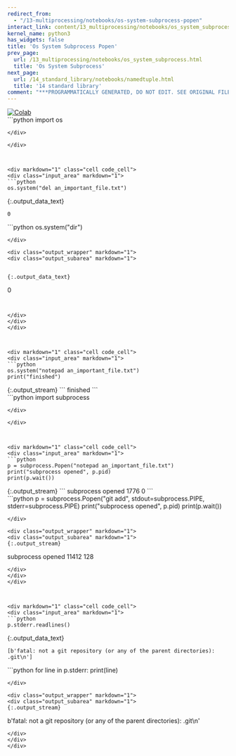 ```yaml
---
redirect_from:
  - "/13-multiprocessing/notebooks/os-system-subprocess-popen"
interact_link: content/13_multiprocessing/notebooks/os_system_subprocess_popen.ipynb
kernel_name: python3
has_widgets: false
title: 'Os System Subprocess Popen'
prev_page:
  url: /13_multiprocessing/notebooks/os_system_subprocess.html
  title: 'Os System Subprocess'
next_page:
  url: /14_standard_library/notebooks/namedtuple.html
  title: '14 standard library'
comment: "***PROGRAMMATICALLY GENERATED, DO NOT EDIT. SEE ORIGINAL FILES IN /content***"
---
```

<a href="https://colab.research.google.com/github/aviadr1/learn-python/blob/master/live%20class%20demonstrations/lesson%2013%20-%20os.system%2C%20subprocess%2C%20popen.ipynb" target="_blank">
<img src="https://colab.research.google.com/assets/colab-badge.svg" 
     title="Open this file in Google Colab" alt="Colab"/>
</a>




<div markdown="1" class="cell code_cell">
<div class="input_area" markdown="1">
```python
import os

```
</div>

</div>



<div markdown="1" class="cell code_cell">
<div class="input_area" markdown="1">
```python
os.system("del an_important_file.txt")

```
</div>

<div class="output_wrapper" markdown="1">
<div class="output_subarea" markdown="1">


{:.output_data_text}
```
0
```


</div>
</div>
</div>



<div markdown="1" class="cell code_cell">
<div class="input_area" markdown="1">
```python
os.system("dir")

```
</div>

<div class="output_wrapper" markdown="1">
<div class="output_subarea" markdown="1">


{:.output_data_text}
```
0
```


</div>
</div>
</div>



<div markdown="1" class="cell code_cell">
<div class="input_area" markdown="1">
```python
os.system("notepad an_important_file.txt")
print("finished")

```
</div>

<div class="output_wrapper" markdown="1">
<div class="output_subarea" markdown="1">
{:.output_stream}
```
finished
```
</div>
</div>
</div>



<div markdown="1" class="cell code_cell">
<div class="input_area" markdown="1">
```python
import subprocess

```
</div>

</div>



<div markdown="1" class="cell code_cell">
<div class="input_area" markdown="1">
```python
p = subprocess.Popen("notepad an_important_file.txt")
print("subprocess opened", p.pid)
print(p.wait())

```
</div>

<div class="output_wrapper" markdown="1">
<div class="output_subarea" markdown="1">
{:.output_stream}
```
subprocess opened 1776
0
```
</div>
</div>
</div>



<div markdown="1" class="cell code_cell">
<div class="input_area" markdown="1">
```python
p = subprocess.Popen("git add", stdout=subprocess.PIPE, stderr=subprocess.PIPE)
print("subprocess opened", p.pid)
print(p.wait())

```
</div>

<div class="output_wrapper" markdown="1">
<div class="output_subarea" markdown="1">
{:.output_stream}
```
subprocess opened 11412
128
```
</div>
</div>
</div>



<div markdown="1" class="cell code_cell">
<div class="input_area" markdown="1">
```python
p.stderr.readlines()

```
</div>

<div class="output_wrapper" markdown="1">
<div class="output_subarea" markdown="1">


{:.output_data_text}
```
[b'fatal: not a git repository (or any of the parent directories): .git\n']
```


</div>
</div>
</div>



<div markdown="1" class="cell code_cell">
<div class="input_area" markdown="1">
```python
for line in p.stderr:
    print(line)

```
</div>

<div class="output_wrapper" markdown="1">
<div class="output_subarea" markdown="1">
{:.output_stream}
```
b'fatal: not a git repository (or any of the parent directories): .git\n'
```
</div>
</div>
</div>

